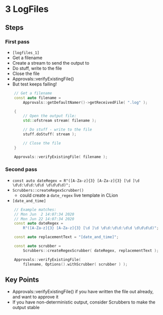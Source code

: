 # 3 LogFiles

## Steps

### First pass

* `[logfiles_1]`
* Get a filename
* Create a stream to send the output to
* Do stuff, write to the file
* Close the file
* Approvals::verifyExistingFile()
* But test keeps failing!

```c++
    // Get a filename
    const auto filename =
        Approvals::getDefaultNamer()->getReceivedFile( ".log" );

    {
        // Open the output file:
        std::ofstream stream( filename );

        // Do stuff - write to the file
        stuff.doStuff( stream );

        // Close the file
    }

    Approvals::verifyExistingFile( filename );
```

### Second pass

* `const auto dateRegex = R"([A-Za-z]{3} [A-Za-z]{3} [\d ]\d \d\d:\d\d:\d\d \d\d\d\d)";`
* `Scrubbers::createRegexScrubber()`
    * could create a `date_regex` live template in CLion
* `[date_and_time]`

```c++
    // Example matches:
    // Mon Jun  2 14:07:34 2020
    // Mon Jun 22 14:07:34 2020
    const auto dateRegex =
        R"([A-Za-z]{3} [A-Za-z]{3} [\d ]\d \d\d:\d\d:\d\d \d\d\d\d)";

    const auto replacementText = "[date_and_time]";

    const auto scrubber =
        Scrubbers::createRegexScrubber( dateRegex, replacementText );

    Approvals::verifyExistingFile(
        filename, Options().withScrubber( scrubber ) );
 ```

## Key Points

* Approvals::verifyExistingFile() if you have written the file out already, and want to approve it
* If you have non-deterministic output, consider Scrubbers to make the output stable
